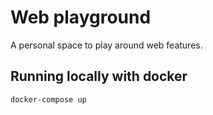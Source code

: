 # Web playground

A personal space to play around web features.

## Running locally with docker

```docker
docker-compose up
```
